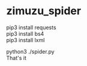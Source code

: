 # zimuzu_spider
pip3 install requests</br>
pip3 install bs4</br>
pip3 install lxml</br>

python3 ./spider.py</br>
That's it
